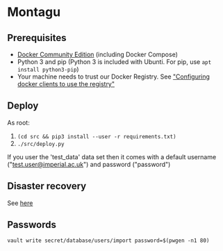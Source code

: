# Montagu
## Prerequisites
* [Docker Community Edition](https://docs.docker.com/engine/installation/) 
  (including Docker Compose)
* Python 3 and pip (Python 3 is included with Ubunti. For pip, use `apt install python3-pip`)
* Your machine needs to trust our Docker Registry. See 
  ["Configuring docker clients to use the registry"](https://github.com/vimc/montagu-ci#configuring-docker-clients-to-use-the-registry)

## Deploy
As root:

1. `(cd src && pip3 install --user -r requirements.txt)`
1. `./src/deploy.py`

If you user the 'test_data' data set then it comes with a default username 
("test.user@imperial.ac.uk") and password ("password")

## Disaster recovery
See [here](docs/DisasterRecovery.md)

## Passwords

```
vault write secret/database/users/import password=$(pwgen -n1 80)
```
